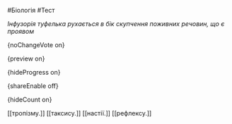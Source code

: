 #Біологія #Тест

*Інфузорія туфелька рухається в бік скупчення поживних речовин, що є проявом*

{noChangeVote on}

{preview on}

{hideProgress on}

{shareEnable off}

{hideCount on}

[[тропізму.]]
[[таксису.]]
[[настії.]]
[[рефлексу.]]
